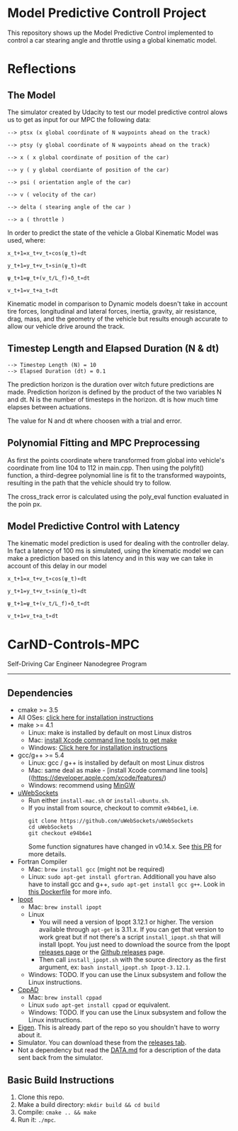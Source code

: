 
# Model Predictive Controll Project



This repository shows up the Model Predictive Control implemented to control a car stearing angle and throttle using a global kinematic model.

# Reflections 


## The Model

The simulator created by Udacity to test our model predictive control alows us to get as input for our MPC the following data:

    --> ptsx (x global coordinate of N waypoints ahead on the track)

    --> ptsy (y global coordinate of N waypoints ahead on the track)

    --> x ( x global coordinate of position of the car)

    --> y ( y global coordiante of position of the car)

    --> psi ( orientation angle of the car)

    --> v ( velocity of the car)

    --> delta ( stearing angle of the car )

    --> a ( throttle )

In order to predict the state of the vehicle a Global Kinematic Model was used, where:

    x_t+1=x_t+v_t∗cos(ψ_t)∗dt

    y_t+1=y_t+v_t∗sin(ψ_t)∗dt

    ψ_t+1=ψ_t+(v_t/L_f)∗δ_t∗dt

    v_t+1=v_t+a_t∗dt

Kinematic model in comparison to Dynamic models doesn't take in account tire forces, longitudinal and lateral forces, inertia, gravity, air resistance, drag, mass, and the geometry of the vehicle but results enough accurate to allow our vehicle drive around the track.

## Timestep Length and Elapsed Duration (N & dt)

    --> Timestep Length (N) = 10
    --> Elapsed Duration (dt) = 0.1
    

The prediction horizon is the duration over witch future predictions are made. 
Prediction horizon is defined by the product of the two variables N and dt.
N is the number of timesteps in the horizon. dt is how much time elapses between actuations.

The value for N and dt where choosen with a trial and error.

## Polynomial Fitting and MPC Preprocessing

As first the points coordinate where transformed from global into vehicle's coordinate from line 104 to 112 in main.cpp. Then using the polyfit() function, a third-degree polynomial line is fit to the transformed waypoints, resulting in the path that the vehicle should try to follow.

The cross_track error is calculated using the poly_eval function evaluated in the poin px.


## Model Predictive Control with Latency

The kinematic model prediction is used for dealing with the controller delay. In fact a latency of 100 ms is simulated, using the kinematic model we can make a prediction based on this latency and in this way we can take in account of this delay in our model

    x_t+1=x_t+v_t∗cos(ψ_t)∗dt

    y_t+1=y_t+v_t∗sin(ψ_t)∗dt

    ψ_t+1=ψ_t+(v_t/L_f)∗δ_t∗dt

    v_t+1=v_t+a_t∗dt



# CarND-Controls-MPC
Self-Driving Car Engineer Nanodegree Program

---

## Dependencies

* cmake >= 3.5
 * All OSes: [click here for installation instructions](https://cmake.org/install/)
* make >= 4.1
  * Linux: make is installed by default on most Linux distros
  * Mac: [install Xcode command line tools to get make](https://developer.apple.com/xcode/features/)
  * Windows: [Click here for installation instructions](http://gnuwin32.sourceforge.net/packages/make.htm)
* gcc/g++ >= 5.4
  * Linux: gcc / g++ is installed by default on most Linux distros
  * Mac: same deal as make - [install Xcode command line tools]((https://developer.apple.com/xcode/features/)
  * Windows: recommend using [MinGW](http://www.mingw.org/)
* [uWebSockets](https://github.com/uWebSockets/uWebSockets)
  * Run either `install-mac.sh` or `install-ubuntu.sh`.
  * If you install from source, checkout to commit `e94b6e1`, i.e.
    ```
    git clone https://github.com/uWebSockets/uWebSockets 
    cd uWebSockets
    git checkout e94b6e1
    ```
    Some function signatures have changed in v0.14.x. See [this PR](https://github.com/udacity/CarND-MPC-Project/pull/3) for more details.
* Fortran Compiler
  * Mac: `brew install gcc` (might not be required)
  * Linux: `sudo apt-get install gfortran`. Additionall you have also have to install gcc and g++, `sudo apt-get install gcc g++`. Look in [this Dockerfile](https://github.com/udacity/CarND-MPC-Quizzes/blob/master/Dockerfile) for more info.
* [Ipopt](https://projects.coin-or.org/Ipopt)
  * Mac: `brew install ipopt`
  * Linux
    * You will need a version of Ipopt 3.12.1 or higher. The version available through `apt-get` is 3.11.x. If you can get that version to work great but if not there's a script `install_ipopt.sh` that will install Ipopt. You just need to download the source from the Ipopt [releases page](https://www.coin-or.org/download/source/Ipopt/) or the [Github releases](https://github.com/coin-or/Ipopt/releases) page.
    * Then call `install_ipopt.sh` with the source directory as the first argument, ex: `bash install_ipopt.sh Ipopt-3.12.1`. 
  * Windows: TODO. If you can use the Linux subsystem and follow the Linux instructions.
* [CppAD](https://www.coin-or.org/CppAD/)
  * Mac: `brew install cppad`
  * Linux `sudo apt-get install cppad` or equivalent.
  * Windows: TODO. If you can use the Linux subsystem and follow the Linux instructions.
* [Eigen](http://eigen.tuxfamily.org/index.php?title=Main_Page). This is already part of the repo so you shouldn't have to worry about it.
* Simulator. You can download these from the [releases tab](https://github.com/udacity/self-driving-car-sim/releases).
* Not a dependency but read the [DATA.md](./DATA.md) for a description of the data sent back from the simulator.


## Basic Build Instructions


1. Clone this repo.
2. Make a build directory: `mkdir build && cd build`
3. Compile: `cmake .. && make`
4. Run it: `./mpc`.













```python

```
